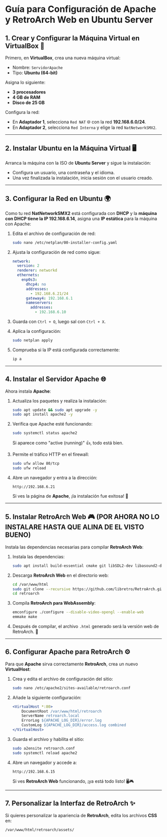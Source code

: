 # Guía para Configuración de Apache y RetroArch Web en Ubuntu Server

## 1. Crear y Configurar la Máquina Virtual en VirtualBox 🚀

Primero, en **VirtualBox**, crea una nueva máquina virtual:

- Nombre: `ServidorApache`
- Tipo: **Ubuntu (64-bit)**

Asigna lo siguiente:

- **3 procesadores**
- **4 GB de RAM**
- **Disco de 25 GB**

Configura la red:

- En **Adaptador 1**, selecciona `Red NAT` 🌐 con la red **192.168.6.0/24**.
- En **Adaptador 2**, selecciona `Red Interna` y elige la red `NatNetworkSMX2`.

---

## 2. Instalar Ubuntu en la Máquina Virtual 🖥️

Arranca la máquina con la ISO de **Ubuntu Server** y sigue la instalación:

- Configura un usuario, una contraseña y el idioma.
- Una vez finalizada la instalación, inicia sesión con el usuario creado.

---

## 3. Configurar la Red en Ubuntu 🌍

Como tu red **NatNetworkSMX2** está configurada con **DHCP** y la **máquina con DHCP tiene la IP 192.168.6.14**, asigna una **IP estática** para la máquina con Apache:

1. Edita el archivo de configuración de red:

    ```bash
    sudo nano /etc/netplan/00-installer-config.yaml
    ```

2. Ajusta la configuración de red como sigue:

    ```yaml
    network:
      version: 2
      renderer: networkd
      ethernets:
        enp0s3:
          dhcp4: no
          addresses:
            - 192.168.6.21/24
          gateway4: 192.168.6.1
          nameservers:
            addresses:
              - 192.168.6.10
    ```

3. Guarda con `Ctrl + O`, luego sal con `Ctrl + X`.

4. Aplica la configuración:

    ```bash
    sudo netplan apply
    ```

5. Comprueba si la IP está configurada correctamente:

    ```bash
    ip a
    ```

---

## 4. Instalar el Servidor Apache 🌐

Ahora instala **Apache**:

1. Actualiza los paquetes y realiza la instalación:

    ```bash
    sudo apt update && sudo apt upgrade -y
    sudo apt install apache2 -y
    ```

2. Verifica que Apache esté funcionando:

    ```bash
    sudo systemctl status apache2
    ```

   Si aparece como "active (running)" 👍, todo está bien.

3. Permite el tráfico HTTP en el firewall:

    ```bash
    sudo ufw allow 80/tcp
    sudo ufw reload
    ```

4. Abre un navegador y entra a la dirección:

    ```
    http://192.168.6.21
    ```

   Si ves la página de **Apache**, ¡la instalación fue exitosa! 🎉

---

## 5. Instalar RetroArch Web 🎮 (POR AHORA NO LO INSTALARE HASTA QUE ALINA DE EL VISTO BUENO)

Instala las dependencias necesarias para compilar **RetroArch Web**:

1. Instala las dependencias:

    ```bash
    sudo apt install build-essential cmake git libSDL2-dev libasound2-dev emscripten -y
    ```

2. Descarga **RetroArch Web** en el directorio web:

    ```bash
    cd /var/www/html
    sudo git clone --recursive https://github.com/libretro/RetroArch.git retroarch
    cd retroarch
    ```

3. Compila **RetroArch para WebAssembly**:

    ```bash
    emconfigure ./configure --disable-video-opengl --enable-web
    emmake make
    ```

4. Después de compilar, el archivo `.html` generado será la versión web de RetroArch. 🚀

---

## 6. Configurar Apache para RetroArch ⚙️

Para que **Apache** sirva correctamente **RetroArch**, crea un nuevo **VirtualHost**:

1. Crea y edita el archivo de configuración del sitio:

    ```bash
    sudo nano /etc/apache2/sites-available/retroarch.conf
    ```

2. Añade la siguiente configuración:

    ```apache
    <VirtualHost *:80>
        DocumentRoot /var/www/html/retroarch
        ServerName retroarch.local
        ErrorLog ${APACHE_LOG_DIR}/error.log
        CustomLog ${APACHE_LOG_DIR}/access.log combined
    </VirtualHost>
    ```

3. Guarda el archivo y habilita el sitio:

    ```bash
    sudo a2ensite retroarch.conf
    sudo systemctl reload apache2
    ```

4. Abre un navegador y accede a:

    ```
    http://192.168.6.15
    ```

   Si ves **RetroArch Web** funcionando, ¡ya está todo listo! 🖥️🎮

---

## 7. Personalizar la Interfaz de RetroArch ✨

Si quieres personalizar la apariencia de **RetroArch**, edita los archivos **CSS** en:

```bash
/var/www/html/retroarch/assets/

